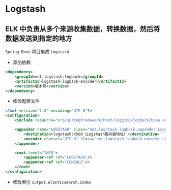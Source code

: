 # Logstash

## ELK 中负责从多个来源收集数据，转换数据，然后将数据发送到指定的地方

`Spring Boot` 项目集成 `Logstash`

- 添加依赖

```xml
<dependency>
    <groupId>net.logstash.logback</groupId>
    <artifactId>logstash-logback-encoder</artifactId>
    <version>版本号</version>
</dependency>
```

- 修改配置文件

```xml
<?xml version="1.0" encoding="UTF-8"?>
<configuration>
    <include resource="org/springframework/boot/logging/logback/base.xml"/>

    <appender name="LOGSTASH" class="net.logstash.logback.appender.LogstashTcpSocketAppender">
        <destination>logstash:4560（Logstash服务器地址）</destination>
        <encoder charset="UTF-8" class="net.logstash.logback.encoder.LogstashEncoder"/>
    </appender>

    <root level="INFO">
        <appender-ref ref="LOGSTASH"/>
        <appender-ref ref="CONSOLE"/>
    </root>
</configuration>
```

- 修改索引 `output.elasticsearch.index`
